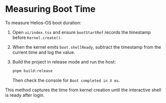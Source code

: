# Measuring Boot Time

To measure Helios-OS boot duration:

1. Open `ui/index.tsx` and ensure `bootStartRef` records the timestamp before `Kernel.create()`.
2. When the kernel emits `boot.shellReady`, subtract the timestamp from the current time and log the value.
3. Build the project in release mode and run the host:

    ```sh
    pnpm build:release
    ```

   Then check the console for `Boot completed in X ms`.

This method captures the time from kernel creation until the interactive shell is ready after login.

